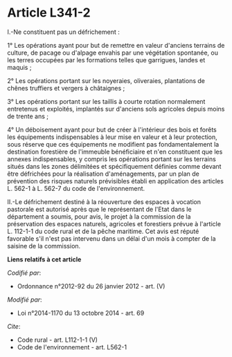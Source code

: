 # Article L341-2

I.-Ne constituent pas un défrichement : 

1° Les opérations ayant pour but de remettre en valeur d'anciens terrains de culture, de pacage ou d'alpage envahis par une
végétation spontanée, ou les terres occupées par les formations telles que garrigues, landes et maquis ; 

2° Les opérations portant sur les noyeraies, oliveraies, plantations de chênes truffiers et vergers à châtaignes ; 

3° Les opérations portant sur les taillis à courte rotation normalement entretenus et exploités, implantés sur d'anciens sols
agricoles depuis moins de trente ans ; 

4° Un déboisement ayant pour but de créer à l'intérieur des bois et forêts les équipements indispensables à leur mise en
valeur et à leur protection, sous réserve que ces équipements ne modifient pas fondamentalement la destination forestière de
l'immeuble bénéficiaire et n'en constituent que les annexes indispensables, y compris les opérations portant sur les terrains
situés dans les zones délimitées et spécifiquement définies comme devant être défrichées pour la réalisation d'aménagements,
par un plan de prévention des risques naturels prévisibles établi en application des articles L. 562-1 à L. 562-7 du code de
l'environnement. 

II.-Le défrichement destiné à la réouverture des espaces à vocation pastorale est autorisé après que le représentant de
l'Etat dans le département a soumis, pour avis, le projet à la commission de la préservation des espaces naturels, agricoles
et forestiers prévue à l'article L. 112-1-1 du code rural et de la pêche maritime. Cet avis est réputé favorable s'il n'est
pas intervenu dans un délai d'un mois à compter de la saisine de la commission.

**Liens relatifs à cet article**

_Codifié par_:

  - Ordonnance n°2012-92 du 26 janvier 2012 - art. (V)

_Modifié par_:

  - Loi n°2014-1170 du 13 octobre 2014 - art. 69

_Cite_:

  - Code rural - art. L112-1-1 (V)
  - Code de l'environnement - art. L562-1
